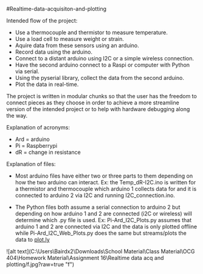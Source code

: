 #Realtime-data-acquisiton-and-plotting

Intended flow of the project:
  - Use a thermocouple and thermistor to measure temperature.
  - Use a load cell to measure weight or strain.
  - Aquire data from these sensors using an arduino.
  - Record data using the arduino.
  - Connect to a distant arduino using I2C or a simple wireless connection.
  - Have the second arduino connect to a Raspi or computer with Python via serial.
  - Using the pyserial library, collect the data from the second arduino.
  - Plot the data in real-time.



The project is written in modular chunks so that the user has the freedom to connect pieces as they choose in order
to achieve a more streamline version of the intended project or to help with hardware debugging along the way.


Explanation of acronyms:
  - Ard = arduino
  - Pi = Raspberrypi
  - dR = change in resistance

Explanation of files:
- Most arduino files have either two or three parts to them depending on how the two arduino can interact. Ex: the Temp_dR-I2C.ino
  is written for a thermistor and thermocouple which arduino 1 collects data for and it is connected to arduino 2 via I2C
  and running I2C_connection.ino.

- The Python files both assume a serial connection to arduino 2 but depending on how arduino 1 and 2 are connected (i2C or wireless)
  will determine which .py file is used. Ex: Pi-Ard_I2C_Plots.py assumes that arduino 1 and 2 are connected via I2C and the data is
  only plotted offline while Pi-Ard_I2C_Web_Plots.py does the same but streams/plots the data to [plot.ly](https://plot.ly/)


![alt text](C:\Users\Bairdx2\Downloads\School Material\Class Material\OCG 404\Homework Material\Assignment 16\Realtime data acq and plotting/f.jpg?raw=true "f")
